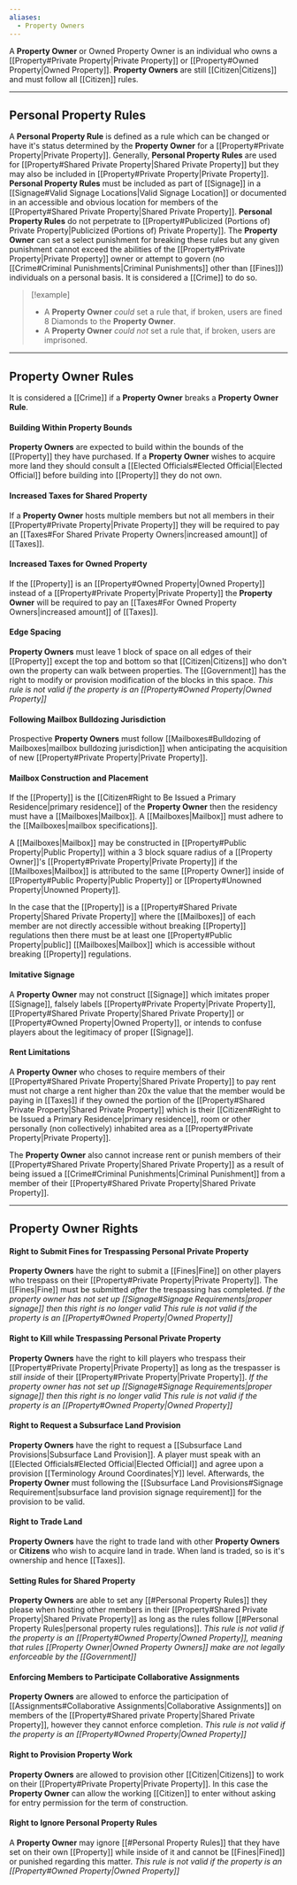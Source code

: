 ```yaml
---
aliases:
  - Property Owners
---
```

A **Property Owner** or Owned Property Owner is an individual who owns a [[Property#Private Property|Private Property]] or [[Property#Owned Property|Owned Property]]. **Property Owners** are still [[Citizen|Citizens]] and must follow all [[Citizen]] rules.

---
## Personal Property Rules
A **Personal Property Rule** is defined as a rule which can be changed or have it's status determined by the **Property Owner** for a [[Property#Private Property|Private Property]].
Generally, **Personal Property Rules** are used for [[Property#Shared Private Property|Shared Private Property]] but they may also be included in [[Property#Private Property|Private Property]].
**Personal Property Rules** must be included as part of [[Signage]] in a [[Signage#Valid Signage Locations|Valid Signage Location]] or documented in an accessible and obvious location for members of the [[Property#Shared Private Property|Shared Private Property]]. 
**Personal Property Rules** do not perpetrate to [[Property#Publicized (Portions of) Private Property|Publicized (Portions of) Private Property]].
The **Property Owner** can set a select punishment for breaking these rules but any given punishment cannot exceed the abilities of the [[Property#Private Property|Private Property]] owner or attempt to govern (no [[Crime#Criminal Punishments|Criminal Punishments]] other than [[Fines]]) individuals on a personal basis. It is considered a [[Crime]] to do so.
> [!example]
> - A **Property Owner** *could* set a rule that, if broken, users are fined 8 Diamonds to the **Property Owner**.
> - A **Property Owner** *could not* set a rule that, if broken, users are imprisoned.

---
## Property Owner Rules
It is considered a [[Crime]] if a **Property Owner** breaks a **Property Owner Rule**.
#### Building Within Property Bounds
**Property Owners** are expected to build within the bounds of the [[Property]] they have purchased. If a **Property Owner** wishes to acquire more land they should consult a [[Elected Officials#Elected Official|Elected Official]] before building into [[Property]] they do not own.
#### Increased Taxes for Shared Property
If a **Property Owner** hosts multiple members but not all members in their [[Property#Private Property|Private Property]] they will be required to pay an [[Taxes#For Shared Private Property Owners|increased amount]] of [[Taxes]].
#### Increased Taxes for Owned Property
If the [[Property]] is an [[Property#Owned Property|Owned Property]] instead of a [[Property#Private Property|Private Property]] the **Property Owner** will be required to pay an [[Taxes#For Owned Property Owners|increased amount]] of [[Taxes]].
#### Edge Spacing
**Property Owners** must leave 1 block of space on all edges of their [[Property]] except the top and bottom so that [[Citizen|Citizens]] who don't own the property can walk between properties. The [[Government]] has the right to modify or provision modification of the blocks in this space. 
*This rule is not valid if the property is an [[Property#Owned Property|Owned Property]]*
#### Following Mailbox Bulldozing Jurisdiction
Prospective **Property Owners** must follow [[Mailboxes#Bulldozing of Mailboxes|mailbox bulldozing jurisdiction]] when anticipating the acquisition of new [[Property#Private Property|Private Property]].
#### Mailbox Construction and Placement
If the [[Property]] is the [[Citizen#Right to Be Issued a Primary Residence|primary residence]] of the **Property Owner** then the residency must have a [[Mailboxes|Mailbox]]. A [[Mailboxes|Mailbox]] must adhere to the [[Mailboxes|mailbox specifications]]. 

A [[Mailboxes|Mailbox]] may be constructed in [[Property#Public Property|Public Property]] within a 3 block square radius of a [[Property Owner]]'s [[Property#Private Property|Private Property]] if the [[Mailboxes|Mailbox]] is attributed to the same [[Property Owner]] inside of [[Property#Public Property|Public Property]] or [[Property#Unowned Property|Unowned Property]].

In the case that the [[Property]] is a [[Property#Shared Private Property|Shared Private Property]] where the [[Mailboxes]] of each member are not directly accessible without breaking [[Property]] regulations then there must be at least one [[Property#Public Property|public]] [[Mailboxes|Mailbox]] which is accessible without breaking [[Property]] regulations.
#### Imitative Signage
A **Property Owner** may not construct [[Signage]] which imitates proper [[Signage]], falsely labels [[Property#Private Property|Private Property]], [[Property#Shared Private Property|Shared Private Property]] or [[Property#Owned Property|Owned Property]], or intends to confuse players about the legitimacy of proper [[Signage]].
#### Rent Limitations
A **Property Owner** who choses to require members of their [[Property#Shared Private Property|Shared Private Property]] to pay rent must not charge a rent higher than 20x the value that the member would be paying in [[Taxes]] if they owned the portion of the [[Property#Shared Private Property|Shared Private Property]] which is their [[Citizen#Right to be Issued a Primary Residence|primary residence]], room or other personally (non collectively) inhabited area as a [[Property#Private Property|Private Property]]. 

The **Property Owner** also cannot increase rent or punish members of their [[Property#Shared Private Property|Shared Private Property]] as a result of being issued a [[Crime#Criminal Punishments|Criminal Punishment]] from a member of their [[Property#Shared Private Property|Shared Private Property]].

---
## Property Owner Rights
#### Right to Submit Fines for Trespassing Personal Private Property
**Property Owners** have the right to submit a [[Fines|Fine]] on other players who trespass on their [[Property#Private Property|Private Property]]. The [[Fines|Fine]] must be submitted *after* the trespassing has completed.
*If the property owner has not set up [[Signage#Signage Requirements|proper signage]] then this right is no longer valid*
*This rule is not valid if the property is an [[Property#Owned Property|Owned Property]]*
#### Right to Kill while Trespassing Personal Private Property
**Property Owners** have the right to kill players who trespass their [[Property#Private Property|Private Property]] as long as the trespasser is *still inside* of their [[Property#Private Property|Private Property]].
*If the property owner has not set up [[Signage#Signage Requirements|proper signage]] then this right is no longer valid*
*This rule is not valid if the property is an [[Property#Owned Property|Owned Property]]*
#### Right to Request a Subsurface Land Provision 
**Property Owners** have the right to request a [[Subsurface Land Provisions|Subsurface Land Provision]]. A player must speak with an [[Elected Officials#Elected Official|Elected Official]] and agree upon a provision [[Terminology Around Coordinates|Y]] level. Afterwards, the **Property Owner** must following the [[Subsurface Land Provisions#Signage Requirement|subsurface land provision signage requirement]] for the provision to be valid.
#### Right to Trade Land
**Property Owners** have the right to trade land with other **Property Owners** or **Citizens** who wish to acquire land in trade. When land is traded, so is it's ownership and hence [[Taxes]].
#### Setting Rules for Shared Property
**Property Owners** are able to set any [[#Personal Property Rules]] they please when hosting other members in their [[Property#Shared Private Property|Shared Private Property]] as long as the rules follow [[#Personal Property Rules|personal property rules regulations]].
*This rule is not valid if the property is an [[Property#Owned Property|Owned Property]], meaning that rules [[Property Owner|Owned Property Owners]] make are not legally enforceable by the [[Government]]*
#### Enforcing Members to Participate Collaborative Assignments
**Property Owners** are allowed to enforce the participation of [[Assignments#Collaborative Assignments|Collaborative Assignments]] on members of the [[Property#Shared private Property|Shared Private Property]], however they cannot enforce completion.
*This rule is not valid if the property is an [[Property#Owned Property|Owned Property]]*
#### Right to Provision Property Work
**Property Owners** are allowed to provision other [[Citizen|Citizens]] to work on their [[Property#Private Property|Private Property]]. In this case the **Property Owner** can allow the working [[Citizen]] to enter without asking for entry permission for the term of construction.
#### Right to Ignore Personal Property Rules
A **Property Owner** may ignore [[#Personal Property Rules]] that they have set on their own [[Property]] while inside of it and cannot be [[Fines|Fined]] or punished regarding this matter.
*This rule is not valid if the property is an [[Property#Owned Property|Owned Property]]*